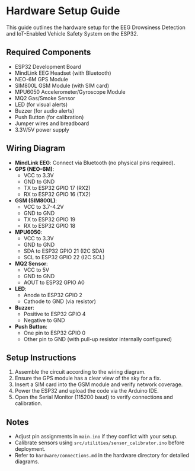 # Hardware Setup Guide

This guide outlines the hardware setup for the EEG Drowsiness Detection and IoT-Enabled Vehicle Safety System on the ESP32.

## Required Components
- ESP32 Development Board
- MindLink EEG Headset (with Bluetooth)
- NEO-6M GPS Module
- SIM800L GSM Module (with SIM card)
- MPU6050 Accelerometer/Gyroscope Module
- MQ2 Gas/Smoke Sensor
- LED (for visual alerts)
- Buzzer (for audio alerts)
- Push Button (for calibration)
- Jumper wires and breadboard
- 3.3V/5V power supply

## Wiring Diagram
- **MindLink EEG**: Connect via Bluetooth (no physical pins required).
- **GPS (NEO-6M)**:
  - VCC to 3.3V
  - GND to GND
  - TX to ESP32 GPIO 17 (RX2)
  - RX to ESP32 GPIO 16 (TX2)
- **GSM (SIM800L)**:
  - VCC to 3.7-4.2V
  - GND to GND
  - TX to ESP32 GPIO 19
  - RX to ESP32 GPIO 18
- **MPU6050**:
  - VCC to 3.3V
  - GND to GND
  - SDA to ESP32 GPIO 21 (I2C SDA)
  - SCL to ESP32 GPIO 22 (I2C SCL)
- **MQ2 Sensor**:
  - VCC to 5V
  - GND to GND
  - AOUT to ESP32 GPIO A0
- **LED**:
  - Anode to ESP32 GPIO 2
  - Cathode to GND (via resistor)
- **Buzzer**:
  - Positive to ESP32 GPIO 4
  - Negative to GND
- **Push Button**:
  - One pin to ESP32 GPIO 0
  - Other pin to GND (with pull-up resistor internally configured)

## Setup Instructions
1. Assemble the circuit according to the wiring diagram.
2. Ensure the GPS module has a clear view of the sky for a fix.
3. Insert a SIM card into the GSM module and verify network coverage.
4. Power the ESP32 and upload the code via the Arduino IDE.
5. Open the Serial Monitor (115200 baud) to verify connections and calibration.

## Notes
- Adjust pin assignments in `main.ino` if they conflict with your setup.
- Calibrate sensors using `src/utilities/sensor_calibrator.ino` before deployment.
- Refer to `hardware/connections.md` in the hardware directory for detailed diagrams.